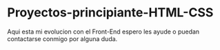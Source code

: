 # Proyectos-principiante-HTML-CSS
Aqui esta mi evolucion con el Front-End espero les ayude o puedan contactarse conmigo por alguna duda.
